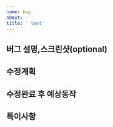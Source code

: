 ```yaml
---
name: bug
about: -
title: ' test'
---
```


## **버그 설명,스크린샷(optional)**

## **수정계획**

## **수정완료 후 예상동작**

## **특이사항**
